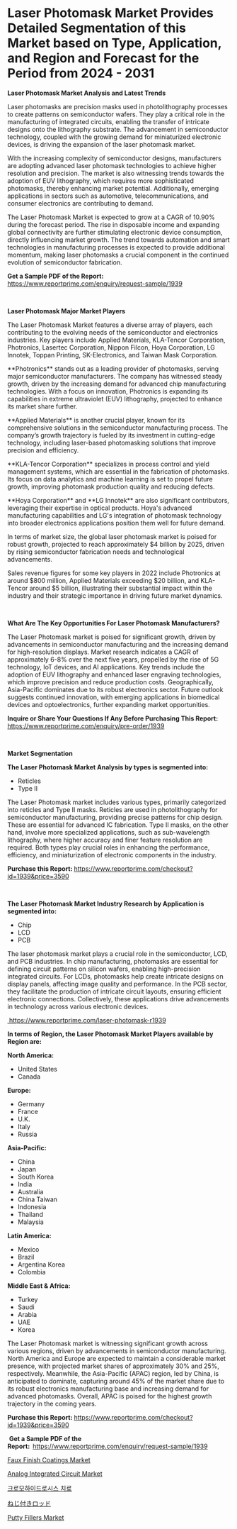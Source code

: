 <p><h1>Laser Photomask Market Provides Detailed Segmentation of this Market based on Type, Application, and Region and Forecast for the Period from 2024 - 2031</h1></p><p><strong>Laser Photomask Market Analysis and Latest Trends</strong></p>
<p><p>Laser photomasks are precision masks used in photolithography processes to create patterns on semiconductor wafers. They play a critical role in the manufacturing of integrated circuits, enabling the transfer of intricate designs onto the lithography substrate. The advancement in semiconductor technology, coupled with the growing demand for miniaturized electronic devices, is driving the expansion of the laser photomask market. </p><p>With the increasing complexity of semiconductor designs, manufacturers are adopting advanced laser photomask technologies to achieve higher resolution and precision. The market is also witnessing trends towards the adoption of EUV lithography, which requires more sophisticated photomasks, thereby enhancing market potential. Additionally, emerging applications in sectors such as automotive, telecommunications, and consumer electronics are contributing to demand.</p><p>The Laser Photomask Market is expected to grow at a CAGR of 10.90% during the forecast period. The rise in disposable income and expanding global connectivity are further stimulating electronic device consumption, directly influencing market growth. The trend towards automation and smart technologies in manufacturing processes is expected to provide additional momentum, making laser photomasks a crucial component in the continued evolution of semiconductor fabrication.</p></p>
<p><strong>Get a Sample PDF of the Report:&nbsp;</strong> <a href="https://www.reportprime.com/enquiry/request-sample/1939">https://www.reportprime.com/enquiry/request-sample/1939</a></p>
<p>&nbsp;</p>
<p><strong>Laser Photomask Major Market Players</strong></p>
<p><p>The Laser Photomask Market features a diverse array of players, each contributing to the evolving needs of the semiconductor and electronics industries. Key players include Applied Materials, KLA-Tencor Corporation, Photronics, Lasertec Corporation, Nippon Filcon, Hoya Corporation, LG Innotek, Toppan Printing, SK-Electronics, and Taiwan Mask Corporation.</p><p>**Photronics** stands out as a leading provider of photomasks, serving major semiconductor manufacturers. The company has witnessed steady growth, driven by the increasing demand for advanced chip manufacturing technologies. With a focus on innovation, Photronics is expanding its capabilities in extreme ultraviolet (EUV) lithography, projected to enhance its market share further.</p><p>**Applied Materials** is another crucial player, known for its comprehensive solutions in the semiconductor manufacturing process. The company’s growth trajectory is fueled by its investment in cutting-edge technology, including laser-based photomasking solutions that improve precision and efficiency.</p><p>**KLA-Tencor Corporation** specializes in process control and yield management systems, which are essential in the fabrication of photomasks. Its focus on data analytics and machine learning is set to propel future growth, improving photomask production quality and reducing defects.</p><p>**Hoya Corporation** and **LG Innotek** are also significant contributors, leveraging their expertise in optical products. Hoya's advanced manufacturing capabilities and LG's integration of photomask technology into broader electronics applications position them well for future demand.</p><p>In terms of market size, the global laser photomask market is poised for robust growth, projected to reach approximately $4 billion by 2025, driven by rising semiconductor fabrication needs and technological advancements.</p><p>Sales revenue figures for some key players in 2022 include Photronics at around $800 million, Applied Materials exceeding $20 billion, and KLA-Tencor around $5 billion, illustrating their substantial impact within the industry and their strategic importance in driving future market dynamics.</p></p>
<p>&nbsp;</p>
<p><strong>What Are The Key Opportunities For Laser Photomask Manufacturers?</strong></p>
<p><p>The Laser Photomask market is poised for significant growth, driven by advancements in semiconductor manufacturing and the increasing demand for high-resolution displays. Market research indicates a CAGR of approximately 6-8% over the next five years, propelled by the rise of 5G technology, IoT devices, and AI applications. Key trends include the adoption of EUV lithography and enhanced laser engraving technologies, which improve precision and reduce production costs. Geographically, Asia-Pacific dominates due to its robust electronics sector. Future outlook suggests continued innovation, with emerging applications in biomedical devices and optoelectronics, further expanding market opportunities.</p></p>
<p><strong>Inquire or Share Your Questions If Any Before Purchasing This Report:</strong> <a href="https://www.reportprime.com/enquiry/pre-order/1939">https://www.reportprime.com/enquiry/pre-order/1939</a></p>
<p>&nbsp;</p>
<p><strong>Market Segmentation</strong></p>
<p><strong>The Laser Photomask Market Analysis by types is segmented into:</strong></p>
<p><ul><li>Reticles</li><li>Type II</li></ul></p>
<p><p>The Laser Photomask market includes various types, primarily categorized into reticles and Type II masks. Reticles are used in photolithography for semiconductor manufacturing, providing precise patterns for chip design. These are essential for advanced IC fabrication. Type II masks, on the other hand, involve more specialized applications, such as sub-wavelength lithography, where higher accuracy and finer feature resolution are required. Both types play crucial roles in enhancing the performance, efficiency, and miniaturization of electronic components in the industry.</p></p>
<p><strong>Purchase this Report:&nbsp;</strong><a href="https://www.reportprime.com/checkout?id=1939&price=3590">https://www.reportprime.com/checkout?id=1939&price=3590</a></p>
<p>&nbsp;</p>
<p><strong>The Laser Photomask Market Industry Research by Application is segmented into:</strong></p>
<p><ul><li>Chip</li><li>LCD</li><li>PCB</li></ul></p>
<p><p>The laser photomask market plays a crucial role in the semiconductor, LCD, and PCB industries. In chip manufacturing, photomasks are essential for defining circuit patterns on silicon wafers, enabling high-precision integrated circuits. For LCDs, photomasks help create intricate designs on display panels, affecting image quality and performance. In the PCB sector, they facilitate the production of intricate circuit layouts, ensuring efficient electronic connections. Collectively, these applications drive advancements in technology across various electronic devices.</p></p>
<p><a href="https://www.reportprime.com/laser-photomask-r1939">&nbsp;https://www.reportprime.com/laser-photomask-r1939</a></p>
<p><strong>In terms of Region, the Laser Photomask Market Players available by Region are:</strong></p>
<p>
    <p> <strong> North America: </strong>
        <ul>
            <li>United States</li>
            <li>Canada</li>
        </ul>
        </p> 
    <p> <strong> Europe: </strong>
        <ul>
            <li>Germany</li>
            <li>France</li>
            <li>U.K.</li>
            <li>Italy</li>
            <li>Russia</li>
        </ul>
        </p> 
    <p> <strong> Asia-Pacific: </strong>
        <ul>
            <li>China</li>
            <li>Japan</li>
            <li>South Korea</li>
            <li>India</li>
            <li>Australia</li>
            <li>China Taiwan</li>
            <li>Indonesia</li>
            <li>Thailand</li>
            <li>Malaysia</li>
        </ul>
        </p> 
    <p> <strong> Latin America: </strong>
        <ul>
            <li>Mexico</li>
            <li>Brazil</li>
            <li>Argentina Korea</li>
            <li>Colombia</li>
        </ul>
        </p> 
    <p> <strong> Middle East & Africa: </strong>
        <ul>
            <li>Turkey</li>
            <li>Saudi</li>
            <li>Arabia</li>
            <li>UAE</li>
            <li>Korea</li>
        </ul>
    </p>
    </p>
<p><p>The Laser Photomask market is witnessing significant growth across various regions, driven by advancements in semiconductor manufacturing. North America and Europe are expected to maintain a considerable market presence, with projected market shares of approximately 30% and 25%, respectively. Meanwhile, the Asia-Pacific (APAC) region, led by China, is anticipated to dominate, capturing around 45% of the market share due to its robust electronics manufacturing base and increasing demand for advanced photomasks. Overall, APAC is poised for the highest growth trajectory in the coming years.</p></p>
<p><strong>Purchase this Report: </strong><a href="https://www.reportprime.com/checkout?id=1939&price=3590">https://www.reportprime.com/checkout?id=1939&price=3590</a></p>
<p>&nbsp;<strong>Get a Sample PDF of the Report:&nbsp;&nbsp;</strong><a href="https://www.reportprime.com/enquiry/request-sample/1939">https://www.reportprime.com/enquiry/request-sample/1939</a></p>
<p><strong></strong></p>
<p><p><a href="https://www.linkedin.com/pulse/emerging-trends-faux-finish-coatings-market-global-outlook-8jd2c?trackingId=Fi7czhKtRta3RRryhRao3Q%3D%3D">Faux Finish Coatings Market</a></p><p><a href="https://github.com/mharielmesa/Market-Research-Report-List-4/blob/main/analog-integrated-circuit-market.md">Analog Integrated Circuit Market</a></p><p><a href="https://medium.com/@marielesch2023/%EA%B8%80%EB%A1%9C%EB%B2%8C-%ED%81%AC%EB%A1%9C%EB%AF%B8%EB%93%9C%EB%A1%9C%EC%8B%9C%EC%8A%A4-%EC%B9%98%EB%A3%8C-%EC%8B%9C%EC%9E%A5-%EB%8F%99%ED%96%A5-2024%EB%85%84%EB%B6%80%ED%84%B0-2031%EB%85%84%EA%B9%8C%EC%A7%80%EC%9D%98-%EC%84%B1%EC%9E%A5-%EA%B8%B0%ED%9A%8C-%EB%B0%8F-%EB%8F%84%EC%A0%84%EC%97%90-%EB%8C%80%ED%95%9C-%ED%86%B5%EC%B0%B0%EB%A0%A5-6cecd7e53d06">크로모하이드로시스 치료</a></p><p><a href="https://medium.com/@durgin521/%E3%82%B0%E3%83%AD%E3%83%BC%E3%83%90%E3%83%AB%E3%82%B9%E3%83%AC%E3%83%83%E3%83%89%E3%83%AD%E3%83%83%E3%83%89%E5%B8%82%E5%A0%B4%E3%81%AE%E7%8A%B6%E6%B3%81-%E4%BB%8A%E5%BE%8C%E3%81%AE%E3%83%88%E3%83%AC%E3%83%B3%E3%83%89%E3%81%A8%E5%B8%82%E5%A0%B4%E6%88%A6%E7%95%A5%E3%81%AE%E4%BA%88%E6%B8%AC-2024-2031%E5%B9%B4-70945949795a">ねじ付きロッド</a></p><p><a href="https://www.linkedin.com/pulse/comprehensive-analysis-global-putty-fillers-market-growth-ra0yc?trackingId=BZk4N%2BXvQSqWV1W3BcgG2w%3D%3D">Putty Fillers Market</a></p></p>
